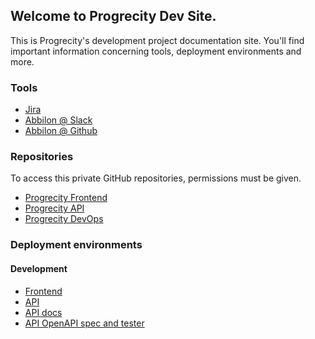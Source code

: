 ## Welcome to Progrecity Dev Site.

This is Progrecity's development project documentation site. You'll find important information concerning tools, deployment environments and more.


### Tools

- [Jira](https://progrecity.atlassian.net)
- [Abbilon @ Slack](https://abbilon.slack.com)
- [Abbilon @ Github](https://github.com/orgs/Abbilon/dashboard)

### Repositories

To access this private GitHub repositories, permissions must be given.

- [Progrecity Frontend](https://github.com/Abbilon/progrecity)
- [Progrecity API](https://github.com/Abbilon/progrecity)
- [Progrecity DevOps](https://github.com/Abbilon/progrecity-devops)

### Deployment environments

#### Development

- [Frontend](https://dev.latindollarclub.com)
- [API](https://dev.api.latindollarclub.com)
- [API docs](https://dev.api.latindollarclub.com/redoc/)
- [API OpenAPI spec and tester](https://dev.api.latindollarclub.com/swaggerui/)
